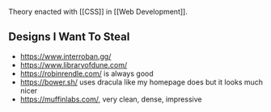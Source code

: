 Theory enacted with [[CSS]] in [[Web Development]].

## Designs I Want To Steal

- https://www.interroban.gg/
- https://www.libraryofdune.com/
- https://robinrendle.com/ is always good
- https://bower.sh/ uses dracula like my homepage does but it looks much nicer
- https://muffinlabs.com/, very clean, dense, impressive
